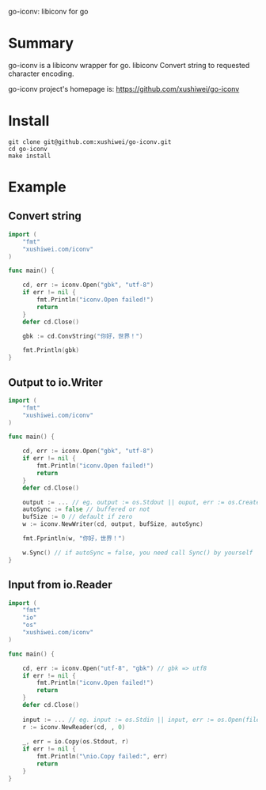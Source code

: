 go-iconv: libiconv for go

# Summary

go-iconv is a libiconv wrapper for go. libiconv Convert string to requested character encoding.

go-iconv project's homepage is: https://github.com/xushiwei/go-iconv


# Install

```
git clone git@github.com:xushiwei/go-iconv.git
cd go-iconv
make install
```

# Example

## Convert string

```go
import (
	"fmt"
	"xushiwei.com/iconv"
)

func main() {

	cd, err := iconv.Open("gbk", "utf-8")
	if err != nil {
		fmt.Println("iconv.Open failed!")
		return
	}
	defer cd.Close()

	gbk := cd.ConvString("你好，世界！")

	fmt.Println(gbk)
}
```

## Output to io.Writer

```go
import (
	"fmt"
	"xushiwei.com/iconv"
)

func main() {

	cd, err := iconv.Open("gbk", "utf-8")
	if err != nil {
		fmt.Println("iconv.Open failed!")
		return
	}
	defer cd.Close()

	output := ... // eg. output := os.Stdout || ouput, err := os.Create(file)
	autoSync := false // buffered or not
	bufSize := 0 // default if zero
	w := iconv.NewWriter(cd, output, bufSize, autoSync)

	fmt.Fprintln(w, "你好，世界！")

	w.Sync() // if autoSync = false, you need call Sync() by yourself
}
```

## Input from io.Reader

```go
import (
	"fmt"
	"io"
	"os"
	"xushiwei.com/iconv"
)

func main() {

	cd, err := iconv.Open("utf-8", "gbk") // gbk => utf8
	if err != nil {
		fmt.Println("iconv.Open failed!")
		return
	}
	defer cd.Close()
	
	input := ... // eg. input := os.Stdin || input, err := os.Open(file)
	r := iconv.NewReader(cd, , 0)
	
	_, err = io.Copy(os.Stdout, r)
	if err != nil {
		fmt.Println("\nio.Copy failed:", err)
		return
	}
}
```

